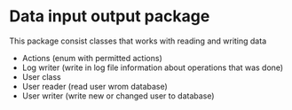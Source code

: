 # Data input output package

This package consist classes that works with reading and writing data
- Actions (enum with permitted actions)
- Log writer (write in log file information about operations that was done)
- User class
- User reader (read user wrom database)
- User writer (write new or changed user to database)
